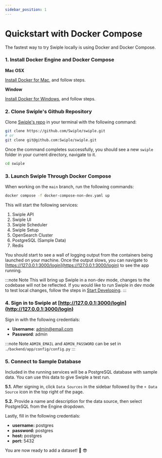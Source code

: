 ```yaml
---
sidebar_position: 1
---
```


# Quickstart with Docker Compose

The fastest way to try Swiple locally is using Docker and Docker Compose.

### 1. Install Docker Engine and Docker Compose
**Mac OSX**

[Install Docker for Mac](https://docs.docker.com/desktop/mac/install/), and follow steps.


**Window**

[Install Docker for Windows](https://docs.docker.com/desktop/windows/install/), and follow steps.

### 2. Clone Swiple's Github Repository 
Clone [Swiple's repo](https://github.com/Swiple/swiple.git) in your terminal with the following command:

```bash
git clone https://github.com/Swiple/swiple.git
# or
git clone git@github.com:Swiple/swiple.git
```
Once the command completes successfully, you should see a new `swiple` folder in your current directory, navigate to it.

```bash
cd swiple
```

### 3. Launch Swiple Through Docker Compose

When working on the `main` branch, run the following commands:

```bash
docker compose -f docker-compose-non-dev.yaml up
```
This will start the following services:
1. Swiple API
2. Swiple UI
3. Swiple Scheduler
4. Swiple Setup
5. OpenSearch Cluster
6. PostgreSQL (Sample Data)
7. Redis

You should start to see a wall of logging output from the containers being launched on your machine. Once the output slows, you can navigate to [https://127.0.0.1:3000/login](https://127.0.0.1:3000/login) to see the app running.

:::note Note
This will bring up Swiple in a non-dev mode, changes to the codebase will not be reflected. If you would like to run Swiple in dev mode to test local changes, follow the steps in [Start Developing](./start-developing).
:::

### 4. Sign in to Swiple at [http://127.0.0.1:3000/login](http://127.0.0.1:3000/login)
Sign in with the following credentials:
- **Username**: admin@email.com
- **Password**: admin

:::note Note
`ADMIN_EMAIL` and `ADMIN_PASSWORD` can be set in `./backend/app/config/config.py` 
:::

### 5. Connect to Sample Database

Included in the running services will be a PostgreSQL database with sample data. You can use this data to give Swiple a test run.

**5.1.** After signing in, click `Data Sources` in the sidebar followed by the `+ Data Source` icon in the top right of the page.

**5.2.** Provide a name and description for the data source, then select PostgreSQL from the Engine dropdown.

Lastly, fill in the following credentials:
- **username:** postgres
- **password:** postgres
- **host:** postgres
- **port:** 5432

You are now ready to add a dataset! 👏 😎